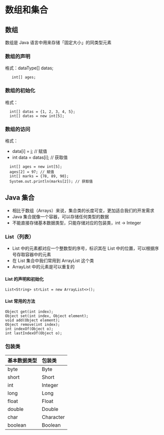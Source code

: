 # 数组和集合

## 数组

数组是 Java 语言中用来存储「固定大小」的同类型元素

### 数组的声明

格式：dataType\[\] datas;

```text
   int[] ages;
```

### 数组的初始化

格式：

```text
  int[] datas = {1, 2, 3, 4, 5};
  int[] datas = new int[5];
```

### 数组的访问

格式：

* data\[i\] = j;  // 赋值
* int data = datas\[i\];  // 获取值

```text
  int[] ages = new int[5];
  ages[2] = 97; // 赋值
  int[] marks = {78, 89, 90};
  System.out.println(marks[2]); // 获取值
```

## Java 集合

* 相比于数组（Arrays）来说，集合类的长度可变，更加适合我们的开发需求
* Java 集合就像一个容器，可以存储任何类型的数据
* 不能直接存储基本数据类型，只能存储对应的包装类，int → Integer

### List（列表）

* List 中的元素都对应一个整数型的序号，标识其在 List 中的位置，可以根据序号存取容器中的元素
* 在 List 集合中我们常用到 ArrayList 这个类
* ArrayList 中的元素是可以重复的

#### **List 的声明和初始化**

```text
List<String> strList = new ArrayList<>();
```

#### **List 常用的方法**

```text
Object get(int index);
Object set(int index, Object element);
void add(Object element);
Object remove(int index);
int indexOf(Object o);
int lastIndexOf(Object o);
```

### **包装类**

| 基本数据类型 | 包装类 |
| :--- | :--- |
| byte | Byte |
| short | Short |
| int | Integer |
| long | Long |
| float | Float |
| double | Double |
| char | Character |
| boolean | Boolean |

